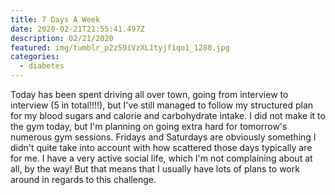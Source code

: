```yaml
---
title: 7 Days A Week
date: 2020-02-21T21:55:41.497Z
description: 02/21/2020
featured: img/tumblr_p2z59iVzXL1tyjf1qo1_1280.jpg
categories:
  - diabetes
---
```

Today has been spent driving all over town, going from interview to interview (5 in total!!!!), but I've still managed to follow my structured plan for my blood sugars and calorie and carbohydrate intake. I did not make it to the gym today, but I'm planning on going extra hard for tomorrow's numerous gym sessions. Fridays and Saturdays are obviously something I didn't quite take into account with how scattered those days typically are for me. I have a very active social life, which I'm not complaining about at all, by the way! But that means that I usually have lots of plans to work around in regards to this challenge.
